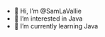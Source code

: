 - 👋 Hi, I’m @SamLaVallie
- 👀 I’m interested in Java
- 🌱 I’m currently learning Java

<!---
SamLaVallie/SamLaVallie is a ✨ special ✨ repository because its `README.md` (this file) appears on your GitHub profile.
You can click the Preview link to take a look at your changes.
--->
